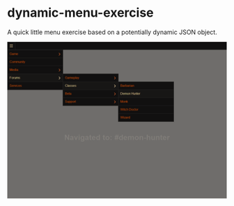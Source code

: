 dynamic-menu-exercise
=====================

A quick little menu exercise based on a potentially dynamic JSON object.

![Menu screenshot](/ReadMeScreenshot.png?raw=true)